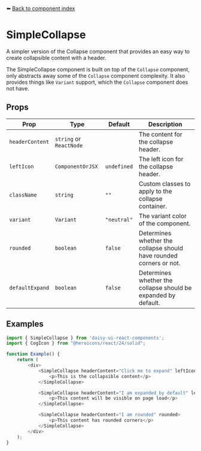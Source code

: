 ⬅️ [Back to component index](README.md)

# SimpleCollapse

A simpler version of the Collapse component that provides an easy way to create collapsible content with a header.

The SimpleCollapse component is built on top of the `Collapse` component, only abstracts away some of the `Collapse` component complexity. It also provides things like `Variant` support, which the `Collapse` component does not have.

## Props

| Prop             | Type                                                | Default | Description                                                                                                                                                                                                 |
|------------------|--------------------------------------------------------|---------|-----------------------------------------------------------------------------------------------------------------------------------------------------------------------------------------------------------------|
| `headerContent`  | `string` or `ReactNode`                               |         | The content for the collapse header.                                                                                                                                                                         |
| `leftIcon`       | `ComponentOrJSX`                                     | `undefined` | The left icon for the collapse header.                                                                                                                                                                        |
| `className`      | `string`                                             | `""`    | Custom classes to apply to the collapse container.                                                                                                                                                            |
| `variant`        | `Variant`                                            | `"neutral"` | The variant color of the component.
| `rounded`        | `boolean`                                             | `false` | Determines whether the collapse should have rounded corners or not.
| `defaultExpand`  | `boolean`                                             | `false` | Determines whether the collapse should be expanded by default.


## Examples

```javascript
import { SimpleCollapse } from 'daisy-ui-react-components';
import { CogIcon } from "@heroicons/react/24/solid";

function Example() {
    return (
        <div>
            <SimpleCollapse headerContent="Click me to expand" leftIcon={CogIcon}>
                <p>This is the collapsible content</p>
            </SimpleCollapse>

            <SimpleCollapse headerContent="I am expanded by default" leftIcon={CogIcon} defaultExpand>
                <p>This content will be visible on page load</p>
            </SimpleCollapse>

            <SimpleCollapse headerContent="I am rounded" rounded>
                <p>This content has rounded corners</p>
            </SimpleCollapse>
        </div>
    );
}

```
